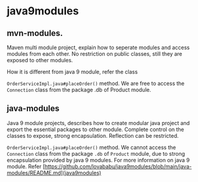 # java9modules

## mvn-modules.
  Maven multi module project, explain how to seperate modules and access modules from each other.
  No restriction on public classes, still they are exposed to other modules.
  
  How it is different from java 9 module, refer the class
  
  ```OrderServiceImpl.java#placeOrder()``` method. 
  We are free to access the ```Connection``` class from the package .db of Product module.
  
## java-modules
  Java 9 module projects, describes how to create modular java project and export the essential packages to other module.
  Complete control on the classes to expose, strong encapsulation.
  Reflection can be restricted.

  ```OrderServiceImpl.java#placeOrder()``` method. 
  We cannot access the ```Connection``` class from the package ```.db``` of ```Product``` module, due to strong encapsulation provided by java 9 modules.
  For more information on java 9 module. Refer [https://github.com/lovababu/java9modules/blob/main/java-modules/README.md](java9modules)
